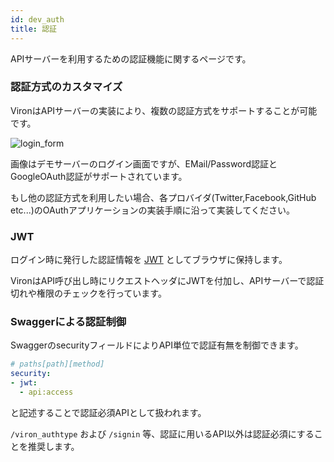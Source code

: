 ```yaml
---
id: dev_auth
title: 認証
---
```


APIサーバーを利用するための認証機能に関するページです。

### 認証方式のカスタマイズ

VironはAPIサーバーの実装により、複数の認証方式をサポートすることが可能です。

![login_form](./assets/login_form.png)

画像はデモサーバーのログイン画面ですが、EMail/Password認証とGoogleOAuth認証がサポートされています。

もし他の認証方式を利用したい場合、各プロバイダ(Twitter,Facebook,GitHub etc...)のOAuthアプリケーションの実装手順に沿って実装してください。


### JWT

ログイン時に発行した認証情報を [JWT](https://jwt.io/) としてブラウザに保持します。

VironはAPI呼び出し時にリクエストヘッダにJWTを付加し、APIサーバーで認証切れや権限のチェックを行っています。


### Swaggerによる認証制御

SwaggerのsecurityフィールドによりAPI単位で認証有無を制御できます。

```yaml
# paths[path][method]
security:
- jwt:
  - api:access
```

と記述することで認証必須APIとして扱われます。

`/viron_authtype` および `/signin` 等、認証に用いるAPI以外は認証必須にすることを推奨します。
